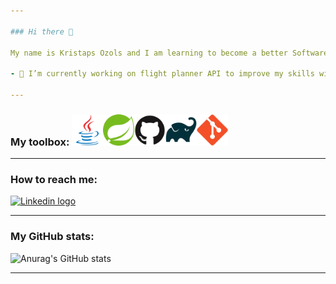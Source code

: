 ```yaml
---

### Hi there 👋

My name is Kristaps Ozols and I am learning to become a better Software Developer. Always open to learning something new. 

- 🔭 I’m currently working on flight planner API to improve my skills with Spring Boot.

---
```


### My toolbox: <img src="https://github.com/devicons/devicon/blob/master/icons/java/java-original.svg" alt="Java logo" width="50" height="50" /><img src="https://github.com/devicons/devicon/blob/master/icons/spring/spring-original.svg" alt="Spring logo" width="50" height="50" /><img src="https://github.com/devicons/devicon/blob/master/icons/github/github-original.svg" alt="Github logo" width="50" height="50" /><img src="https://github.com/devicons/devicon/blob/master/icons/gradle/gradle-plain.svg" alt="Gradle logo" width="50" height="50" /><img src="https://github.com/devicons/devicon/blob/master/icons/git/git-original.svg" alt="Git logo" width="50" height="50" />

---

### How to reach me: 
[![Linkedin logo](https://github.com/hussainweb/hussainweb/blob/main/icons/linkedin.png)](https://www.linkedin.com/in/kristaps-ozols/)

---

### My GitHub stats:
![Anurag's GitHub stats](https://github-readme-stats.vercel.app/api?username=kristapsozy&show_icons=true&theme=radical)



---



<!--
**kristapsozy/kristapsozy** is a ✨ _special_ ✨ repository because its `README.md` (this file) appears on your GitHub profile.

Here are some ideas to get you started:

- 🔭 I’m currently working on ...
- 🌱 I’m currently learning ...
- 👯 I’m looking to collaborate on ...
- 🤔 I’m looking for help with ...
- 💬 Ask me about ...
- 📫 How to reach me: ...
- 😄 Pronouns: ...
- ⚡ Fun fact: ...
-->
